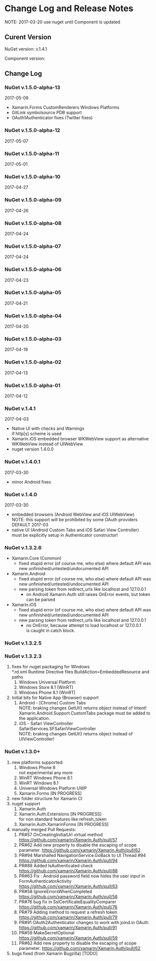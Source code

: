 # Change Log and Release Notes

NOTE: 2017-03-20 use nuget until Component is updated

## Curent Version

NuGet version: v.1.4.1

Component version:

## Change Log

### NuGet v.1.5.0-alpha-13	

2017-05-09

*	Xamarin.Forms CustomRenderers Windows Platforms
*	GitLink symbolsource PDB support
*	OAuth1Authenticator fixes (Twitter fixes)

### NuGet v.1.5.0-alpha-12

2017-05-07

### NuGet v.1.5.0-alpha-11	

2017-05-01

### NuGet v.1.5.0-alpha-10

2017-04-27

### NuGet v.1.5.0-alpha-09	

2017-04-26

### NuGet v.1.5.0-alpha-08	

2017-04-24

### NuGet v.1.5.0-alpha-07	

2017-04-24

### NuGet v.1.5.0-alpha-06	

2017-04-23

### NuGet v.1.5.0-alpha-05	

2017-04-21

### NuGet v.1.5.0-alpha-04	

2017-04-20

### NuGet v.1.5.0-alpha-03	

2017-04-19

### NuGet v.1.5.0-alpha-02	

2017-04-13

### NuGet v.1.5.0-alpha-01	

2017-04-12

### NuGet v.1.4.1 

2017-04-03

*	Native UI with checks and Warnings	
	if http[s] scheme is used
*	Xamarin.iOS embedded browser WKWebView support as alternative
	WKWebView instead of UIWebView	
*   nuget version 1.4.0.0   


### NuGet v.1.4.0.1	

2017-03-30

*	minor Android fixes

### NuGet v.1.4.0	

2017-03-30

*   embedded browsers (Android WebView and iOS UIWebView)   
	NOTE: this support will be prohibited by some OAuth providers       
	DEFAULT 2017-03     
*   native UI (Android Custom Tabs and iOS Safari View Controller)      
	must be explicitly setup in Authenticator constructor!  

### NuGet v.1.3.2.6

*	Xamarin.Core (Common)
	*	fixed stupid error (of course me, who else) where default API was 		
		new unfinished/untested/undocumented API
*	Xamarin.Android
	*	fixed stupid error (of course me, who else) where default API was 		
		new unfinished/untested/undocumented API
	*	new parsing token from redirect_urls like localhost and 127.0.0.1
		*	on Android Xamarin.Auth still raises OnError events, but token 		
			can be parsed
*	Xamarin.iOS
	*	fixed stupid error (of course me, who else) where default API was 		
		new unfinished/untested/undocumented API
	*	new parsing token from redirect_urls like localhost and 127.0.0.1
		*	no OnError, because attempt to load localhost or 127.0.0.1		
			is caught in catch block.
			

### NuGet v.1.3.2.5

### NuGet v.1.3.2.3

1.	fixes for nuget packaging for Windows	
	*.rd.xml Runtime Directive files BuildAction=EmbeddedResource and paths		
	1.	Windows Universal Platform		
	2.	Windows Store 8.1 (WinRT)		
	3.	Windows Phone 8.1 (WinRT)		
2.	Initial bits for Native App (Browser) support	
	1.	Android - [Chrome] Custom Tabs 		
		NOTE: braking changes GetUI() returns object instead of Intent!		
		Xamarin.Android.Support.CustomTabs package must be added to the
		application.
	2.	iOS - Safari ViewController		
		SafariServices.SFSafariViewController		
		NOTE: braking changes GetUI() returns object instead of UIViewController!		
		
### NuGet v.1.3.0+

1.	new platforms supported:
	1.	Windows Phone 8 		
		not experimental any more
	2.	WinRT Windows Phone 8.1
	3.	WinRT Windows 8.1
	4.	Universal Windows Platform UWP
	5.	Xamarin.Forms [IN PROGRESS]	
2.	new folder structure for Xamarin CI
3.	nuget support
	1.	Xamarin.Auth
	2.	Xamarin.Auth.Extensions	[IN PROGRESS]	
		for non standard features like refresh_token
	3.	Xamarin.Auth.XamarinForms [IN PROGRESS] 
4.	manually merged Pull Requests:
	1.	PR#57 OnCreatingInitialUrl virtual method
        https://github.com/xamarin/Xamarin.Auth/pull/57
	2.	PR#62 Add new property to disable the escaping of scope parameter.
		https://github.com/xamarin/Xamarin.Auth/pull/62
	3.	PR#94 Marshalled NavigationService.GoBack to UI Thread #94
		https://github.com/xamarin/Xamarin.Auth/pull/94
	4.	PR#88 Added IsAuthenticated check 	
		https://github.com/xamarin/Xamarin.Auth/pull/88
	5.	PR#63 Fix : Android password field now hides the user input in FormAuthenticatorActivity
		https://github.com/xamarin/Xamarin.Auth/pull/63
	6.	PR#58 IgnoreErrorsWhenCompleted
		https://github.com/xamarin/Xamarin.Auth/pull/58
	7.	PR#76 bug fix in SslCertificateEqualityComparer
		https://github.com/xamarin/Xamarin.Auth/pull/76
	8.	PR#79 Adding method to request a refresh token		
		https://github.com/xamarin/Xamarin.Auth/pull/79
	9.	PR#91 OAuth2Authenticator changes to work with joind.in OAuth 	
		https://github.com/xamarin/Xamarin.Auth/pull/91
	10.	PR#59 MakeSecretOptional 		
		https://github.com/xamarin/Xamarin.Auth/pull/59
	11.	PR#62 Add new property to disable the escaping of scope parameter.
		https://github.com/xamarin/Xamarin.Auth/pull/62
5.	bugs fixed (from Xamarin Bugzilla)
	[TODO]
		